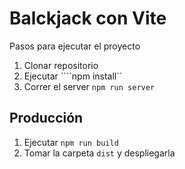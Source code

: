 # Balckjack con Vite

Pasos para ejecutar el proyecto

1. Clonar repositorio
2. Ejecutar ````npm install``
3. Correr el server ```npm run server```

## Producción

1. Ejecutar ```npm run build```
2. Tomar la carpeta ```dist``` y despliegarla